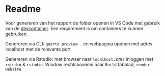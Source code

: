 # Readme

Voor genereren van het rapport de folder openen in VS Code met gebruik van de [devcontainer](https://code.visualstudio.com/docs/devcontainers/containers).
Een requirement is om containers te kunnen gebruiken.

Genereren via CLI: `quarto preview .` en webpagina openen met adres localhost met de relevante port

Genereren via Rstudio: met browser naar `localhost:8787` inloggen met `rstudio` & `rstudio`.
Window rechtsbovenin naar `Build` tabblad, `render website`
